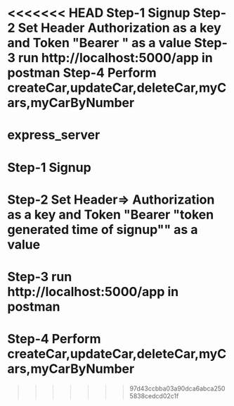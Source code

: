 <<<<<<< HEAD
Step-1 Signup
Step-2 Set Header Authorization as a key and Token "Bearer <token generated time of signup>" as a value
Step-3 run http://localhost:5000/app in postman
Step-4 Perform createCar,updateCar,deleteCar,myCars,myCarByNumber
=======
# express_server
# Step-1 Signup
# Step-2 Set Header=> Authorization as a key and Token "Bearer "token generated time of signup"" as a value
# Step-3 run http://localhost:5000/app in postman
# Step-4 Perform createCar,updateCar,deleteCar,myCars,myCarByNumber
>>>>>>> 97d43ccbba03a90dca6abca2505838cedcd02c1f


